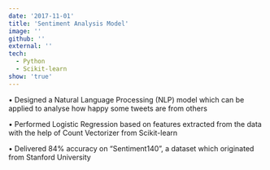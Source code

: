 ```yaml
---
date: '2017-11-01'
title: 'Sentiment Analysis Model'
image: ''
github: ''
external: ''
tech:
  - Python
  - Scikit-learn
show: 'true'
---
```


• Designed a Natural Language Processing (NLP) model which can be applied to analyse how happy some tweets are from others

• Performed Logistic Regression based on features extracted from the data with the help of Count Vectorizer from Scikit-learn

• Delivered 84% accuracy on “Sentiment140”, a dataset which originated from Stanford University

